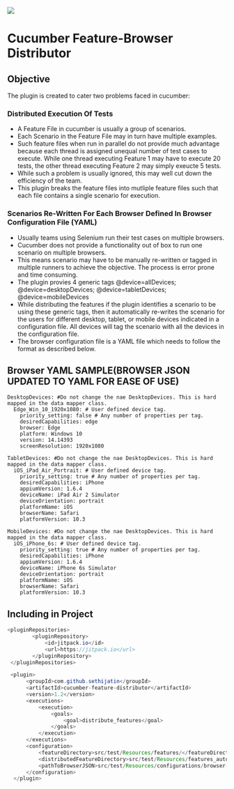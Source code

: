 [![](https://jitpack.io/v/sethijatin/cucumber-feature-distributor.svg)](https://jitpack.io/#sethijatin/cucumber-feature-distributor)
# Cucumber Feature-Browser Distributor

## Objective
The plugin is created to cater two problems faced in cucumber:

### Distributed Execution Of Tests
* A Feature File in cucumber is usually a group of scenarios.
* Each Scenario in the Feature File may in turn have multiple examples.
* Such feature files when run in parallel do not provide much advantage because each thread is assigned unequal number of test cases to execute. While one thread executing Feature 1 may have to execute 20 tests, the other thread executing Feature 2 may simply exeucte 5 tests. 
* While such a problem is usually ignored, this may well cut down the efficiency of the team.
* This plugin breaks the feature files into mutliple feature files such that each file contains a single scenario for execution.

### Scenarios Re-Written For Each Browser Defined In Browser Configuration File (YAML)
* Usually teams using Selenium run their test cases on multiple browsers.
* Cucumber does not provide a functionality out of box to run one scenario on multiple browsers.
* This means scenario may have to be manually re-written or tagged in multiple runners to achieve the objective. The process is error prone and time consuming.
* The plugin provies 4 generic tags @device=allDevices; @device=desktopDevices; @device=tabletDevices; @device=mobileDevices
* While distributing the features if the plugin identifies a scenario to be using these generic tags, then it automatically re-writes the scenario for the users for different desktop, tablet, or mobile devices indicated in a configuration file. All devices will tag the scenario with all the devices in the configuration file. 
* The browser configuration file is a YAML file which needs to follow the format as described below. 


## Browser YAML SAMPLE(BROWSER JSON UPDATED TO YAML FOR EASE OF USE)

```YML
DesktopDevices: #Do not change the nae DesktopDevices. This is hard mapped in the data mapper class.
  Edge_Win_10_1920x1080: # User defined device tag.
    priority_setting: false # Any number of properties per tag.
    desiredCapabilities: edge
    browser: Edge
    platform: Windows 10
    version: 14.14393
    screenResolution: 1920x1080

TabletDevices: #Do not change the nae DesktopDevices. This is hard mapped in the data mapper class.
  iOS_iPad_Air_Portrait: # User defined device tag.
    priority_setting: true # Any number of properties per tag.
    desiredCapabilities: iPhone
    appiumVersion: 1.6.4
    deviceName: iPad Air 2 Simulator
    deviceOrientation: portrait
    platformName: iOS
    browserName: Safari
    platformVersion: 10.3

MobileDevices: #Do not change the nae DesktopDevices. This is hard mapped in the data mapper class.
  iOS_iPhone_6s: # User defined device tag.
    priority_setting: true # Any number of properties per tag.
    desiredCapabilities: iPhone
    appiumVersion: 1.6.4
    deviceName: iPhone 6s Simulator
    deviceOrientation: portrait
    platformName: iOS
    browserName: Safari
    platformVersion: 10.3
```

## Including in Project
```java
<pluginRepositories>
        <pluginRepository>
            <id>jitpack.io</id>
            <url>https://jitpack.io</url>
        </pluginRepository>
 </pluginRepositories>

 <plugin>
      <groupId>com.github.sethijatin</groupId>
      <artifactId>cucumber-feature-distributor</artifactId>
      <version>1.2</version>
      <executions>
          <execution>
              <goals>
                  <goal>distribute_features</goal>
              </goals>
          </execution>
      </executions>
      <configuration>
          <featureDirectory>src/test/Resources/features/</featureDirectory> <!-- Path where actual feature files created for the projects are placed -->
          <distributedFeatureDirectory>src/test/Resources/features_automation/</distributedFeatureDirectory> <!-- Path where distributed features will be placed -->
          <pathToBrowserJSON>src/test/Resources/configurations/browser-config.yaml</pathToBrowserJSON> <!-- A Browser Config File (UPDATED TO YAML NO MORE JSON). Following a specific standard. Format is fixed and must not be changed.-->
      </configuration>
  </plugin>
```
